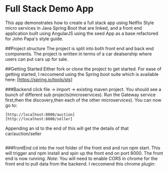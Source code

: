 # Full Stack Demo App
This app demonstrates how to create a full stack app using Netflix Style micro services in Java Spring Boot that are linked, and a front end application built using AngularJS using the seed App as a base refactored for John Papa's style guide.

##Project structure
The project is split into both front end and back end components. 
The project is written in terms of a car dealsership where users can put cars up for sale.

##Getting Started
Either fork or clone the project to get started.
For ease of getting started, I reccomend using the Spring boot suite which is available here:
[https://spring.io/tools/sts]

###Backend
click  file -> import -> existing maven project. You should see a bunch of different sub projects(microservices).
Run the Gateway service first,then the discovery,then each of the other microservices).
You can now go to:
```[http://localhost:8080/cars] 
[http://localhost:8080/auction]
[http://localhost:8080/seller]
```
Appending an id to the end of this will get the details of that car/auction/seller
```[http://localhost:8080/cars/1]
```


###frontEnd
cd into the root folder of the front end and run npm start. This will trigger and npm install and spin up the front end on port 8000.
The front end is now running.
_Note:_ You will need to enable CORS in chrome for the front end to pull data from the backend. I reccomend this chrome plugin:
```[https://chrome.google.com/webstore/detail/allow-control-allow-origi/nlfbmbojpeacfghkpbjhddihlkkiljbi?hl=en]
````





